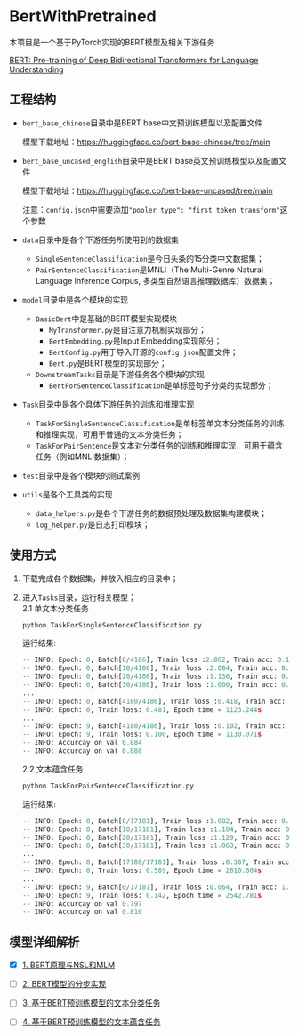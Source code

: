 # BertWithPretrained
本项目是一个基于PyTorch实现的BERT模型及相关下游任务

[BERT: Pre-training of Deep Bidirectional Transformers for Language Understanding](https://arxiv.org/abs/1810.04805)

## 工程结构
- `bert_base_chinese`目录中是BERT base中文预训练模型以及配置文件

    模型下载地址：https://huggingface.co/bert-base-chinese/tree/main
- `bert_base_uncased_english`目录中是BERT base英文预训练模型以及配置文件

    模型下载地址：https://huggingface.co/bert-base-uncased/tree/main
    
    注意：`config.json`中需要添加`"pooler_type": "first_token_transform"`这个参数
- `data`目录中是各个下游任务所使用到的数据集
    - `SingleSentenceClassification`是今日头条的15分类中文数据集；
    - `PairSentenceClassification`是MNLI（The Multi-Genre Natural Language Inference Corpus, 多类型自然语言推理数据库）数据集；
- `model`目录中是各个模块的实现
    - `BasicBert`中是基础的BERT模型实现模块
        - `MyTransformer.py`是自注意力机制实现部分；
        - `BertEmbedding.py`是Input Embedding实现部分；
        - `BertConfig.py`用于导入开源的`config.json`配置文件；
        - `Bert.py`是BERT模型的实现部分；
    - `DownstreamTasks`目录是下游任务各个模块的实现
        - `BertForSentenceClassification`是单标签句子分类的实现部分；
- `Task`目录中是各个具体下游任务的训练和推理实现
    - `TaskForSingleSentenceClassification`是单标签单文本分类任务的训练和推理实现，可用于普通的文本分类任务；
    - `TaskForPairSentence`是文本对分类任务的训练和推理实现，可用于蕴含任务（例如MNLI数据集）；
- `test`目录中是各个模块的测试案例
- `utils`是各个工具类的实现
    - `data_helpers.py`是各个下游任务的数据预处理及数据集构建模块；
    - `log_helper.py`是日志打印模块；
    
## 使用方式
1. 下载完成各个数据集，并放入相应的目录中；<br>
2. 进入`Tasks`目录，运行相关模型；<br>
2.1 单文本分类任务
   
   ```python
   python TaskForSingleSentenceClassification.py
   ```
   运行结果:
   
    ```python
    -- INFO: Epoch: 0, Batch[0/4186], Train loss :2.862, Train acc: 0.125
    -- INFO: Epoch: 0, Batch[10/4186], Train loss :2.084, Train acc: 0.562
    -- INFO: Epoch: 0, Batch[20/4186], Train loss :1.136, Train acc: 0.812        
    -- INFO: Epoch: 0, Batch[30/4186], Train loss :1.000, Train acc: 0.734
    ...
    -- INFO: Epoch: 0, Batch[4180/4186], Train loss :0.418, Train acc: 0.875
    -- INFO: Epoch: 0, Train loss: 0.481, Epoch time = 1123.244s
    ...
    -- INFO: Epoch: 9, Batch[4180/4186], Train loss :0.102, Train acc: 0.984
    -- INFO: Epoch: 9, Train loss: 0.100, Epoch time = 1130.071s
    -- INFO: Accurcay on val 0.884
    -- INFO: Accurcay on val 0.888
    ```
    2.2 文本蕴含任务
   ```python
   python TaskForPairSentenceClassification.py
   ```
   运行结果:

    ```python
    -- INFO: Epoch: 0, Batch[0/17181], Train loss :1.082, Train acc: 0.438
    -- INFO: Epoch: 0, Batch[10/17181], Train loss :1.104, Train acc: 0.438
    -- INFO: Epoch: 0, Batch[20/17181], Train loss :1.129, Train acc: 0.250     
    -- INFO: Epoch: 0, Batch[30/17181], Train loss :1.063, Train acc: 0.375
    ...
    -- INFO: Epoch: 0, Batch[17180/17181], Train loss :0.367, Train acc: 0.909
    -- INFO: Epoch: 0, Train loss: 0.589, Epoch time = 2610.604s
    ...
    -- INFO: Epoch: 9, Batch[0/17181], Train loss :0.064, Train acc: 1.000
    -- INFO: Epoch: 9, Train loss: 0.142, Epoch time = 2542.781s
    -- INFO: Accurcay on val 0.797
    -- INFO: Accurcay on val 0.810
    ```
    
 ## 模型详细解析
- [x] [1. BERT原理与NSL和MLM](https://www.ylkz.life/deeplearning/p10631450/) <br>
- [ ] [2. BERT模型的分步实现](https://www.ylkz.life)
- [ ] [3. 基于BERT预训练模型的文本分类任务](https://www.ylkz.life)
- [ ] [4. 基于BERT预训练模型的文本蕴含任务](https://www.ylkz.life)


